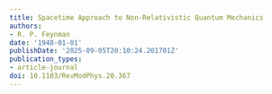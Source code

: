 ```yaml
---
title: Spacetime Approach to Non-Relativistic Quantum Mechanics
authors:
- R. P. Feynman
date: '1948-01-01'
publishDate: '2025-09-05T20:10:24.201701Z'
publication_types:
- article-journal
doi: 10.1103/RevModPhys.20.367
---
```

